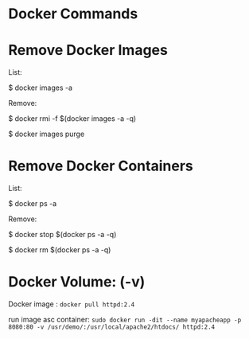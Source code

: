 # Docker Commands

# Remove Docker Images

List:

$ docker images -a

Remove:

$ docker rmi -f $(docker images -a -q)

$ docker images purge

# Remove Docker Containers

List:

$ docker ps -a

Remove:

$ docker stop $(docker ps -a -q)

$ docker rm $(docker ps -a -q)

# Docker Volume:  (-v)

Docker image : `docker pull httpd:2.4`

run image asc container: `sudo docker run -dit --name myapacheapp -p 8080:80 -v /usr/demo/:/usr/local/apache2/htdocs/ httpd:2.4`
